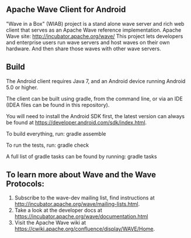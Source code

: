Apache Wave Client for Android
-------------------------------

"Wave in a Box" (WIAB) project is a stand alone wave server and rich web client that serves as an Apache Wave reference implementation.
Apache Wave site: http://incubator.apache.org/wave/
This project lets developers and enterprise users run wave servers and host waves on their own hardware. And then share those waves with other wave servers.

Build
-----

The Android client requires Java 7, and an Android device running Android 5.0 or higher.

The client can be built using gradle, from the command line, or via an IDE (IDEA files can be found in this repository).

You will need to install the Android SDK first, the latest version can always be found at https://developer.android.com/sdk/index.html.

To build everything, run:
    gradle assemble

To run the tests, run:
    gradle check

A full list of gradle tasks can be found by running:
    gradle tasks

To learn more about Wave and the Wave Protocols:
------
1. Subscribe to the wave-dev mailing list, find instructions at http://incubator.apache.org/wave/mailing-lists.html.
2. Take a look at the developer docs at https://incubator.apache.org/wave/documentation.html
3. Visit the Apache Wave wiki at https://cwiki.apache.org/confluence/display/WAVE/Home.

